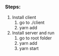 ### Steps:
1. Install client
    1. go to ./client
    1. yarn add
1. Install server and run
    1. go to root folder
    1. yarn add
    1. yarn start
